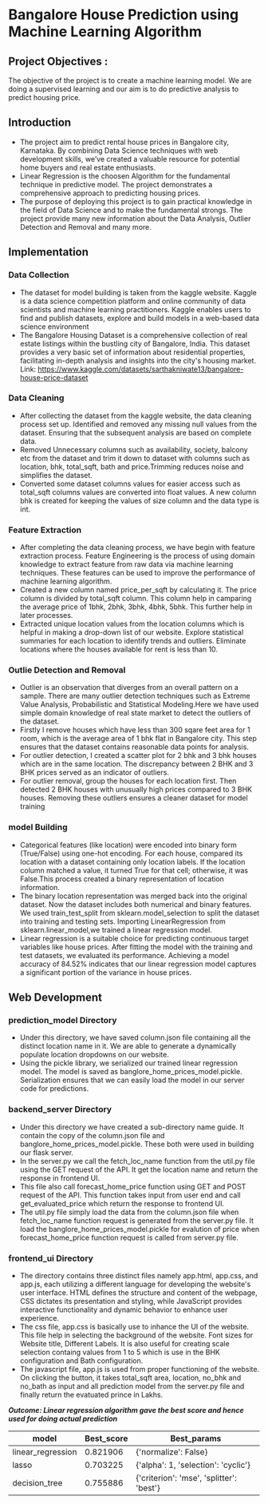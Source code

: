 
# Bangalore House Prediction using Machine Learning Algorithm

## Project Objectives :
The objective of the project is to create a machine learning model. We are doing a supervised learning and our aim is to do predictive analysis to predict housing price.


## Introduction
* The project aim to predict rental house prices in Bangalore city, Karnataka. By combining Data Science techniques with web development skills, we’ve created a valuable resource for potential home buyers and real estate enthusiasts. 
* Linear Regression is the choosen Algorithm for the fundamental technique in predictive model. The project demonstrates a comprehensive approach to predicting housing prices.
* The purpose of deploying this project is to gain practical knowledge in the field of Data Science and to make the fundamental strongs. The project provide many new information about the Data Analysis, Outlier Detection and Removal and many more. 



## Implementation
  ### Data Collection
  * The dataset for model building is taken from the kaggle website. Kaggle is a data science competition platform and online community of data scientists and machine learning practitioners. Kaggle enables users to find and publish datasets, explore and build models in a web-based data science environment
  * The Bangalore Housing Dataset is a comprehensive collection of real estate listings within the bustling city of Bangalore, India. This dataset provides a very basic set of information about residential properties, facilitating in-depth analysis and insights into the city's housing market.
  Link: https://www.kaggle.com/datasets/sarthakniwate13/bangalore-house-price-dataset
  ### Data Cleaning
  * After collecting the dataset from the kaggle website, the data cleaning process set up. Identified and removed any missing null values from the dataset. Ensuring that the subsequent analysis are based on complete data.
  * Removed Unnecessary columns such as availability, society, balcony etc from the dataset and trim it down to dataset with columns such as location, bhk, total_sqft, bath and price.Trimming reduces noise and simplifies the dataset.
  * Converted some dataset columns values for easier access such as total_sqft columns values are converted into float values. A new column bhk is created for keeping the values of size column and the data type is int. 
  ### Feature Extraction
  * After completing the data cleaning process, we have begin with feature extraction process. Feature Engineering is the process of using domain knowledge to extract feature from raw data via machine learning techniques. These features can be used to improve the performance of machine learning algorithm.
  * Created a new column named price_per_sqft by calculating it. The price column is divided by total_sqft column. This column help in camparing the average price of 1bhk, 2bhk, 3bhk, 4bhk, 5bhk. This further help in later processes.
  * Extracted unique location values from the location columns which is helpful in making a drop-down list of our website. Explore statistical summaries for each location to identify trends and outliers. Eliminate locations where the houses available for rent is less than 10.
  ### Outlie Detection and Removal
  * Outlier is an observation that diverges from an overall pattern on a sample. There are many outlier detection techniques such as Extreme Value Analysis, Probabilistic and Statistical Modeling.Here we have used simple domain knowledge of real state market to detect the outliers of the dataset.
  * Firstly I remove houses which have less than 300 sqare feet area for 1 room, which is the average area of 1 bhk flat in Bangalore city. This step ensures that the dataset contains reasonable data points for analysis.
  * For outlier detection, I created a scatter plot for 2 bhk and 3 bhk houses which are in the same location. The discrepancy between 2 BHK and 3 BHK prices served as an indicator of outliers.
  * For outlier removal, group the houses for each location first. Then detected 2 BHK houses with unusually high prices compared to 3 BHK houses. Removing these outliers ensures a cleaner dataset for model training
  ### model Building
  * Categorical features (like location) were encoded into binary form (True/False) using one-hot encoding. For each house, compared its location with a dataset containing only location labels. If the location column matched a value, it turned True for that cell; otherwise, it was False.This process created a binary representation of location information.
  * The binary location representation was merged back into the original dataset. Now the dataset includes both numerical and binary features. We used train_test_split from sklearn.model_selection to split the dataset into training and testing sets. Importing LinearRegression from sklearn.linear_model,we trained a linear regression model.
  * Linear regression is a suitable choice for predicting continuous target variables like house prices. After fitting the model with the training and test datasets, we evaluated its performance. Achieving a model accuracy of 84.52% indicates that our linear regression model captures a significant portion of the variance in house prices.

## Web Development 
  ### prediction_model Directory
  * Under this directory, we have saved column.json file containing all the distinct location name in it. We are able to generate a dynamically populate location dropdowns on our website. 
  * Using the pickle library, we serialized our trained linear regression model. The model is saved as banglore_home_prices_model.pickle. Serialization ensures that we can easily load the model in our server code for predictions.
  ### backend_server Directory
  * Under this directory we have created a sub-directory name guide. It contain the copy of the column.json file and banglore_home_prices_model.pickle. These both were used in building our flask server. 
  * In the server.py we call the fetch_loc_name function from the util.py file using the GET request of the API. It get the location name and return the response in frontend UI. 
  * This file also call forecast_home_price function using GET and POST request of the API. This function takes input from user end and call get_evaluated_price which return the response to frontend UI.
  * The util.py file simply load the data from the column.json file when fetch_loc_name function request is generated from the server.py file. It load the banglore_home_prices_model.pickle for evalution of price when forecast_home_price function request is called from server.py file.
  ### frontend_ui Directory
  * The directory contains three distinct files namely app.html, app.css, and app.js, each utilizing a different language for developing the website's user interface. HTML defines the structure and content of the webpage, CSS dictates its presentation and styling, while JavaScript provides interactive functionality and dynamic behavior to enhance user experience.
  * The css file, app.css is basically use to inhance the UI of the website. This file help in selecting the background of the website. Font sizes for Website title, Different Labels. It is also useful for creating scale selection containg values from 1 to 5 which is use in the BHK configuration and Bath configuration.
  * The javascript file, app.js is used from proper functioning of the website. On clicking the button, it takes total_sqft area, location, no_bhk and no_bath as input and all prediction model from the server.py file and finally return the evatuated prince in Lakhs.

***Outcome:  Linear regression algorithm gave the best score and hence used for doing actual prediction***

| model |	Best_score|	Best_params|
| ---      | ---       | ----- |
linear_regression|	0.821906|	{'normalize': False}|
lasso|	0.703225|	{'alpha': 1, 'selection': 'cyclic'}|
decision_tree|	0.755886|	{'criterion': 'mse', 'splitter': 'best'}|
